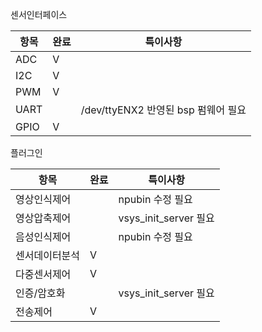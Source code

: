 
센서인터페이스

| 항목   | 완료  | 특이사항                        |
| ---- | --- | --------------------------- |
| ADC  | V   |                             |
| I2C  | V   |                             |
| PWM  | V   |                             |
| UART |     | /dev/ttyENX2 반영된 bsp 펌웨어 필요 |
| GPIO | V   |                             |


플러그인

| 항목      | 완료  | 특이사항                |
| ------- | --- | ------------------- |
| 영상인식제어  |     | npubin 수정 필요        |
| 영상압축제어  |     | vsys_init_server 필요 |
| 음성인식제어  |     | npubin 수정 필요        |
| 센서데이터분석 | V   |                     |
| 다중센서제어  | V   |                     |
| 인증/암호화  |     | vsys_init_server 필요 |
| 전송제어    | V   |                     |
